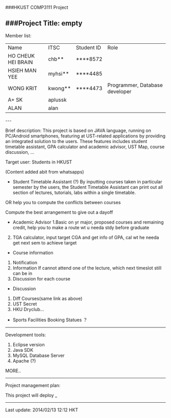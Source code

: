 ###HKUST COMP3111 Project

###Project Title: empty
---
Member list:
<table>
<tr><td>Name</td><td>ITSC</td><td>Student ID</td><td>Role</td></tr>
<tr><td>HO CHEUK HEI BRAIN</td><td>chb**</td><td>****8572</td><td></td></tr>
<tr><td>HSIEH MAN YEE</td><td>myhsi**</td><td>****4485</td><td></td></tr>
<tr><td>WONG KRIT</td><td>kwong**</td><td>****4473</td><td>Programmer, Database developer</td></tr>
<tr><td>A+ SK</td><td>aplussk</td><td></td><td></td></tr>
<tr><td>ALAN</td><td>alan</td><td></td><td></td></tr>
</table>
---

Brief description:
This project is based on JAVA language, running on PC/Android smartphones, featuring at UST-related applications by providing an integrated solution to the users. These features includes student timetable assistant, GPA calculator and academic advisor, UST Map, course discussion, ...

Target user:
Students in HKUST

(Content added abit from whatsapps)

- Student Timetable Assistant
(?)
By inputting courses taken in particular semester by the users, the Student Timetable Assistant can print out all section of lectures, tutorials, labs within a single timetable.

OR help you to compute the conflicts between courses

Compute the best arrangement to give out a dayoff


- Academic Advisor 
1.Basic on yr major, proposed courses and remaining credit, help you to make a route wt u needa stdy before graduate
2. TGA calculator, input target CGA and get info of GPA, cal wt he needa get next sem to achieve target   

- Course information
1. Notification
2. Information
If cannot attend one of the lecture, which next timeslot still can be in 
3. Discussion for each course 

- Discussion
1. Diff Courses(same link as above)
2. UST Secret
3. HKU Dryclub... 
- Sports Facilities Booking Statues ？


---

Development tools:

  1. Eclipse version
  2. Java SDK
  3. MySQL Database Server
  4. Apache (?)
  
MORE..
 
  
---

Project management plan:

This project will deploy _


---
Last update: 2014/02/13 12:12 HKT

